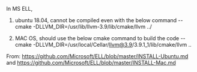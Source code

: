 
In MS ELL,

1. ubuntu 18.04, cannot be compiled even with the below command --
 cmake -DLLVM_DIR=/usr/lib/llvm-3.9/lib/cmake/llvm ../

2. MAC OS, should use the below cmake command to build the code --
 cmake -DLLVM_DIR=/usr/local/Cellar/llvm@3.9/3.9.1_1/lib/cmake/llvm ..

From: https://github.com/Microsoft/ELL/blob/master/INSTALL-Ubuntu.md
and https://github.com/Microsoft/ELL/blob/master/INSTALL-Mac.md
